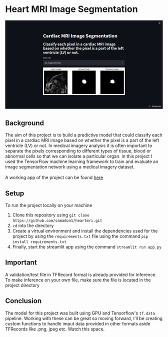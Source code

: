 # Heart MRI Image Segmentation
![alt text](https://github.com/samadon1/heartmri/blob/main/image.png)
## Background
The aim of this project is to build a predictive model that could classify each pixel in a cardiac MRI image based on whether the pixel is a part of the left ventricle (LV) or not.
In medical imagery analysis it is often important to separate the pixels corresponding to different types of tissue, blood or abnormal cells so that we can isolate a particular organ. In this project I used the TensorFlow machine learning framework to train and evaluate an image segmentation network using a medical imagery dataset.
 <br />  <br />
 A working app of the project can be found [here](https://share.streamlit.io/samadon1/heartmri/main/app.py)
 ## Setup
 To run the project locally on your machine <br />
 1. Clone this repository using `git clone https://github.com/samadon1/heartmri.git`
 2. `cd` into the directory
 3. Create a virtual environment and install the dependencies used for the project by using the `requirements.txt` file using the command `pip install requirements.txt `
 4. Finally, start the streamlit app using the command `streamlit run app.py`

## Important
A validation/test file in TFRecord format is already provided for inference.
To make inference on your own file, make sure the file is located in the project directory

## Conclusion
The model for this project was built using GPU and Tensorflow's `tf.data` pipeline. Working with these can be great so moving forward, I'll be creating custom functions to handle imput data provided in other formats aside TFRecords like .png, jpeg etc. Watch this space.
